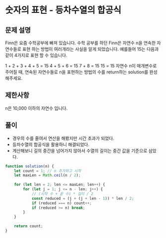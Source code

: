 # 숫자의 표현 - 등차수열의 합공식
## 문제 설명
Finn은 요즘 수학공부에 빠져 있습니다. 수학 공부를 하던 Finn은 자연수 n을 연속한 자연수들로 표현 하는 방법이 여러개라는 사실을 알게 되었습니다. 예를들어 15는 다음과 같이 4가지로 표현 할 수 있습니다.

1 + 2 + 3 + 4 + 5 = 15
4 + 5 + 6 = 15
7 + 8 = 15
15 = 15
자연수 n이 매개변수로 주어질 때, 연속된 자연수들로 n을 표현하는 방법의 수를 return하는 solution를 완성해주세요.

## 제한사항
n은 10,000 이하의 자연수 입니다.

## 풀이
- 경우의 수를 줄여서 연산을 해봤지만 시간 초과가 되었다.
- 등차수열의 합공식을 활용하니 해결되었다.
- 계산해보니 길의 중간을 넘어가지 않아서 수열의 길이는 중간 값을 기준으로 삼았다.

```js
function solution(n) {
    let count = 1; // n 추가하고 시작
    let maxLen = Math.ceil(n / 2);
    
    for (let len = 2; len <= maxLen; len++) {
        for (let j = 1; j <= n - len; j++) {
            // (시작 수 + 끝 수) * 길이 / 2
            const reduced = (j + (j + len - 1)) * len / 2;
            if (reduced === n) count++;
            if (reduced >= n) break;
        }
    }
    
    return count;
}
```
